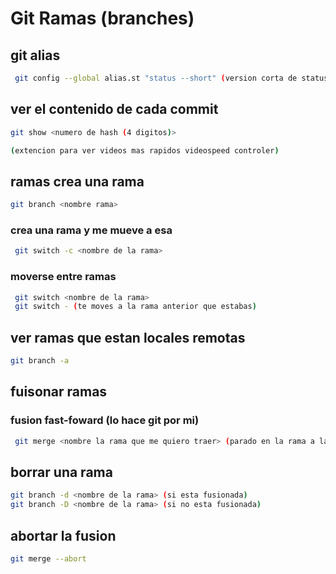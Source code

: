 # Git Ramas (branches)
## git alias
```sh
 git config --global alias.st "status --short" (version corta de status)
 ```
## ver el contenido de cada commit
 ```sh
 git show <numero de hash (4 digitos)>

 (extencion para ver videos mas rapidos videospeed controler)
 ```
 ## ramas crea una rama
 ```sh
 git branch <nombre rama>
```

 ### crea una rama y me mueve a esa
```sh
 git switch -c <nombre de la rama>
```

 ### moverse entre ramas 
```sh
 git switch <nombre de la rama>
 git switch - (te moves a la rama anterior que estabas)
 ```
## ver ramas que estan locales remotas
```sh
git branch -a
```
## fuisonar ramas 
### fusion fast-foward (lo hace git por mi)
```sh
 git merge <nombre la rama que me quiero traer> (parado en la rama a la cual le quiero agregar la otra rama)
 ```
## borrar una rama
```sh
git branch -d <nombre de la rama> (si esta fusionada)
git branch -D <nombre de la rama> (si no esta fusionada)
```
## abortar la fusion
```sh
git merge --abort
```

